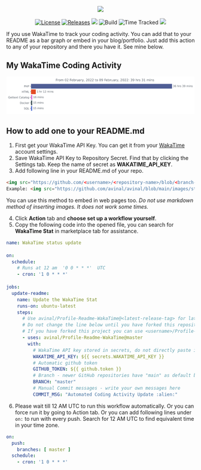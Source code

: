 <p align=center><img src="/waka.png"></p>
<p align=center><a href="https://github.com/avinal/Profile-Readme-WakaTime/blob/master/LICENSE"><img src="https://img.shields.io/github/license/avinal/Profile-Readme-WakaTime" alt="License"></a> <a href="https://github.com/avinal/Profile-Readme-WakaTime/releases"><img src="https://img.shields.io/github/v/release/avinal/Profile-Readme-WakaTime" alt="Releases"></a> <a href="https://github.com/avinal/lark"><img src="https://img.shields.io/badge/uses-avinal%2Flark-blueviolet"></a> <img src="https://github.com/avinal/avinal/workflows/Build%20Graph/badge.svg" alt="Build"> <img src="https://wakatime.com/badge/github/avinal/Profile-Readme-WakaTime.svg" alt="Time Tracked"> <a href="https://github.com/avinal/Profile-Readme-WakaTime/discussions"><img src="https://img.shields.io/badge/QnA-Discussions-blueviolet"></a></p>

If you use WakaTime to track your coding activity. You can add that to your README as a bar graph or embed in your blog/portfolio. Just add this action to any of your repository and there you have it. See mine below. 

## My WakaTime Coding Activity
<img src="https://github.com/TABTyrell/Profile-Readme-WakaTime/blob/main/images/stat.svg" alt="タブ WakaTime Activity"/>

## How to add one to your README.md
1. First get your WakaTime API Key. You can get it from your [WakaTime](https://wakatime.com) account settings. 
2. Save WakaTime API Key to Repository Secret. Find that by clicking the Settings tab. Keep the name of secret as **WAKATIME_API_KEY**.
3. Add following line in your README.md of your repo.
  ```html
  <img src="https://github.com/<username>/<repository-name>/blob/<branch-name>/images/stat.svg" alt="Alternative Text"/>
  Example: <img src="https://github.com/avinal/avinal/blob/main/images/stat.svg" alt="Avinal WakaTime Activity"/>
  ```
  You can use this method to embed in web pages too. *Do not use markdown method of inserting images. It does not work some times.*
  
4. Click **Action** tab and **choose set up a workflow yourself**.
5. Copy the following code into the opened file, you can search for **WakaTime Stat** in marketplace tab for assistance.
```yml
name: WakaTime status update 

on:
  schedule:
    # Runs at 12 am  '0 0 * * *'  UTC
    - cron: '1 0 * * *'

jobs:
  update-readme:
    name: Update the WakaTime Stat
    runs-on: ubuntu-latest
    steps:
      # Use avinal/Profile-Readme-WakaTime@<latest-release-tag> for latest stable release
      # Do not change the line below until you have forked this repository
      # If you have forked this project you can use <username>/Profile-Readme-WakaTime@master instead
      - uses: avinal/Profile-Readme-WakaTime@master
        with:
          # WakaTime API key stored in secrets, do not directly paste it here
          WAKATIME_API_KEY: ${{ secrets.WAKATIME_API_KEY }}
          # Automatic github token
          GITHUB_TOKEN: ${{ github.token }}
          # Branch - newer GitHub repositories have "main" as default branch, change to main in that case, default is master
          BRANCH: "master"
          # Manual Commit messages - write your own messages here
          COMMIT_MSG: "Automated Coding Activity Update :alien:"

```
6. Please wait till 12 AM UTC to run this workflow automatically. Or you can force run it by going to Action tab. Or you can add following lines under `on:` to run with every push. Search for 12 AM UTC to find equivalent time in your time zone. 
```yml
on:
  push:
    branches: [ master ]
  schedule:
    - cron: '1 0 * * *' 
```

